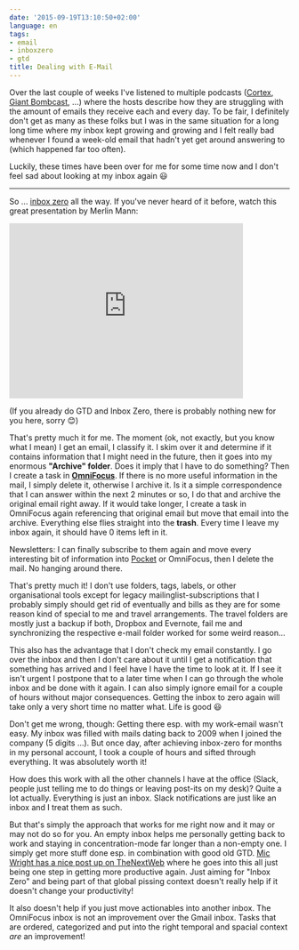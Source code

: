 ```yaml
---
date: '2015-09-19T13:10:50+02:00'
language: en
tags:
- email
- inboxzero
- gtd
title: Dealing with E-Mail
---
```



Over the last couple of weeks I've listened to multiple podcasts ([Cortex][],
[Giant Bombcast][gb], ...) where the hosts describe how they are struggling with
the amount of emails they receive each and every day. To be fair, I definitely
don't get as many as these folks but I was in the same situation for a long long
time where my inbox kept growing and growing and I felt really bad whenever I
found a week-old email that hadn't yet get around answering to (which happened
far too often).

Luckily, these times have been over for me for some time now and I don't feel
sad about looking at my inbox again 😃

--------------

So ... [inbox zero][iz] all the way. If you've never heard of it before, watch
this great presentation by Merlin Mann:

<iframe width="420" height="315" src="https://www.youtube.com/embed/z9UjeTMb3Yk" frameborder="0" allowfullscreen></iframe>

(If you already do GTD and Inbox Zero, there is probably nothing new for you
here, sorry 😊)

That's pretty much it for me. The moment (ok, not exactly, but you know what I
mean) I get an email, I classify it. I skim over it and determine if it contains
information that I might need in the future, then it goes into my enormous
**"Archive" folder**. Does it imply that I have to do something? Then I create a
task in **[OmniFocus][of]**. If there is no more useful information in the mail,
I simply delete it, otherwise I archive it. Is it a simple correspondence that I
can answer within the next 2 minutes or so, I do that and archive the original
email right away. If it would take longer, I create a task in OmniFocus again
referencing that original email but move that email into the archive. Everything
else flies straight into the **trash**. Every time I leave my inbox again, it
should have 0 items left in it.

Newsletters: I can finally subscribe to them again and move every interesting
bit of information into [Pocket][] or OmniFocus, then I delete the mail. No
hanging around there.

That's pretty much it! I don't use folders, tags, labels, or other
organisational tools except for legacy mailinglist-subscriptions that I probably
simply should get rid of eventually and bills as they are for some reason kind
of special to me and travel arrangements. The travel folders are mostly just a
backup if both, Dropbox and Evernote, fail me and synchronizing the respective
e-mail folder worked for some weird reason...

This also has the advantage that I don't check my email constantly. I go over
the inbox and then I don't care about it until I get a notification that
something has arrived and I feel have I have the time to look at it. If I see it
isn't urgent I postpone that to a later time when I can go through the whole
inbox and be done with it again. I can also simply ignore email for a couple of
hours without major consequences. Getting the inbox to zero again will take only
a very short time no matter what. Life is good 😃

Don't get me wrong, though: Getting there esp. with my work-email wasn't
easy. My inbox was filled with mails dating back to 2009 when I joined the
company (5 digits ...). But once day, after achieving inbox-zero for months in
my personal account, I took a couple of hours and sifted through everything. It
was absolutely worth it!

How does this work with all the other channels I have at the office (Slack,
people just telling me to do things or leaving post-its on my desk)? Quite a lot
actually. Everything is just an inbox. Slack notifications are just like an
inbox and I treat them as such.

But that's simply the approach that works for me right now and it may or may not
do so for you. An empty inbox helps me personally getting back to work and
staying in concentration-mode far longer than a non-empty one. I simply get more
stuff done esp. in combination with good old
GTD. [Mic Wright has a nice post up on TheNextWeb][tnw] where he goes into this
all just being one step in getting more productive again. Just aiming for "Inbox
Zero" and being part of that global pissing context doesn't really help if it
doesn't change your productivity!

It also doesn't help if you just move actionables into another inbox. The
OmniFocus inbox is not an improvement over the Gmail inbox. Tasks that are
ordered, categorized and put into the right temporal and spacial context *are*
an improvement!


[cortex]: https://www.relay.fm/cortex
[gb]: http://www.giantbomb.com/podcasts/giant-bombcast/
[tnw]: http://thenextweb.com/opinion/2015/07/26/bluetoot/
[iz]: https://www.youtube.com/watch?t=189&v=z9UjeTMb3Yk
[of]: https://www.omnigroup.com/omnifocus
[pocket]: https://getpocket.com/a/queue/
